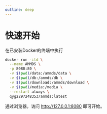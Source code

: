 ```yaml
---
outline: deep
---
```


# 快速开始

在已安装Docker的终端中执行

```sh [docker-cli]
docker run -itd \
  --name AMMDS \
  -p 8080:80 \
  -v $(pwd)/data:/ammds/data \
  -v $(pwd)/db:/ammds/db \
  -v $(pwd)/download:/ammds/download \
  -v $(pwd)/media:/media \
  --restart always \
  qyg2297248353/ammds:latest
```

通过浏览器，访问 http://127.0.0.1:8080 即可开始。

<!--@include: ../snippets/copyright.md-->